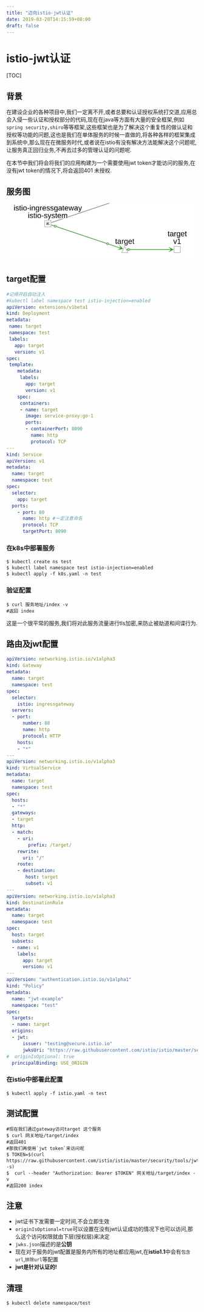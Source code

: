 ```yaml
---
title: "迈向istio-jwt认证"
date: 2019-03-20T14:15:59+08:00
draft: false
---
```

# istio-jwt认证

[TOC]

## 背景

在建设企业的各种项目中,我们一定离不开,或者总要和认证授权系统打交道,应用总会入侵一些认证和授权部分的代码,现在在java等方面有大量的安全框架,例如`spring security,shiro`等等框架,这些框架也是为了解决这个重复性的做认证和授权等功能的问题,这也是我们在单体服务的时候一直做的,将各种各样的框架集成到系统中,那么现在在微服务时代,或者说在istio有没有解决方法能解决这个问题呢,让服务真正回归业务,不再去过多的管理认证的问题呢.

在本节中我们将会将我们的应用构建为一个需要使用jwt token才能访问的服务,在没有jwt token的情况下,将会返回401 未授权.

## 服务图

<img src="/post/迈向istio/8-jwt认证/服务图.png"/>

## target配置

```yaml
#记得开启自动注入
#kubectl label namespace test istio-injection=enabled
apiVersion: extensions/v1beta1
kind: Deployment
metadata:
 name: target
 namespace: test
 labels:
   app: target
   version: v1
spec:
 template:
    metadata:
     labels:
       app: target
       version: v1
    spec:
     containers:
     - name: target
       image: service-proxy:go-1
       ports:
       - containerPort: 8090
         name: http
         protocol: TCP
---
kind: Service
apiVersion: v1
metadata:
  name: target
  namespace: test
spec:
  selector:
    app: target
  ports:
    - port: 80
      name: http #一定注意命名
      protocol: TCP
      targetPort: 8090
```
### 在k8s中部署服务

```shell
$ kubectl create ns test
$ kubectl label namespace test istio-injection=enabled
$ kubectl apply -f k8s.yaml -n test
```
### 验证配置

```shell
$ curl 服务地址/index -v
#返回 index
```

这是一个很平常的服务,我们将对此服务流量进行tls加密,来防止被劫道和间谍行为.

## 路由及jwt配置

```yaml
apiVersion: networking.istio.io/v1alpha3
kind: Gateway
metadata:
  name: target
  namespace: test
spec:
  selector:
    istio: ingressgateway
  servers:
  - port:
      number: 80
      name: http
      protocol: HTTP
    hosts:
    - "*"
---
apiVersion: networking.istio.io/v1alpha3
kind: VirtualService
metadata:
  name: target
  namespace: test
spec:
  hosts:
  - "*"
  gateways:
  - target
  http:
  - match:
    - uri:
        prefix: /target/
    rewrite:
      uri: "/"
    route:
    - destination:
       host: target
       subset: v1
---
apiVersion: networking.istio.io/v1alpha3
kind: DestinationRule
metadata:
  name: target
  namespace: test
spec:
  host: target
  subsets:
  - name: v1
    labels:
      app: target
      version: v1
---
apiVersion: "authentication.istio.io/v1alpha1"
kind: "Policy"
metadata:
  name: "jwt-example"
  namespace: "test"
spec:
  targets:
  - name: target
  origins:
  - jwt:
      issuer: "testing@secure.istio.io"
      jwksUri: "https://raw.githubusercontent.com/istio/istio/master/security/tools/jwt/samples/jwks.json"
#  originIsOptional: true
  principalBinding: USE_ORIGIN
```

### 在istio中部署此配置

```shell
$ kubectl apply -f istio.yaml -n test
```

## 测试配置

```shell
#现在我们通过gateway访问target 这个服务
$ curl 网关地址/target/index
#返回401
#那我们再使用`jwt token`来访问呢
$ TOKEN=$(curl https://raw.githubusercontent.com/istio/istio/master/security/tools/jwt/samples/demo.jwt -s)
$  curl --header "Authorization: Bearer $TOKEN" 网关地址/target/index -v
#返回200 index
```

## 注意

- jwt证书下发需要一定时间,不会立即生效
- `originIsOptional=true`可以设置在没有jwt认证成功的情况下也可以访问,那么这个访问权限就由下层(授权层)来决定
- `jwks.json`描述的是**公钥**
- 现在对于服务的jwt配置是服务内所有的地址都应用jwt,在**istio1.1**中会有`包含url`,`排除url`等配置
- **jwt是针对认证的!**

## 清理

```shell
$ kubectl delete namespace/test
```